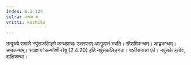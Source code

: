 ```yaml
---
index: 6.2.124
sutra: कन्था च
vritti: kashika

---
```

तत्पुरुषे समासे नपुंसकलिङ्गे कन्थाशब्दः उत्तरपदम् आद्युदात्तं भवति। सौशमिकन्थम्। आह्वकन्थम्। चप्पकन्थम्। सञ्ज्ञायां कन्थोशीनरेषु (2.4.20) इति नपुंसकलिङ्गता। षष्ठीसमासा एते। नपुंसके इत्येव, दाक्षिकन्था।